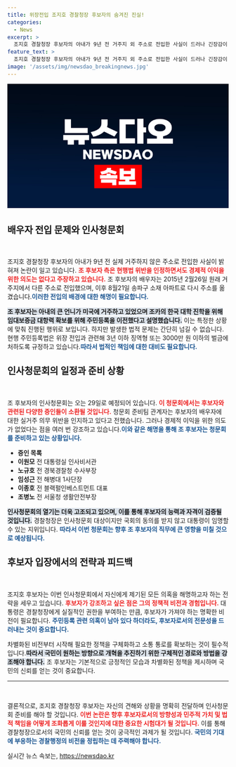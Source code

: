 ```yaml
---
title: 위장전입 조지호 경찰청장 후보자의 숨겨진 진실!
categories:
  - News
excerpt: >
  조지호 경찰청장 후보자의 아내가 9년 전 거주지 외 주소로 전입한 사실이 드러나 긴장감이 감도는 상황! 법 위반 인정을 했지만 경제적 이익은 없다는 해명, 과연 청문회에서 어떤 결론이 나올까?
feature_text: >
  조지호 경찰청장 후보자의 아내가 9년 전 거주지 외 주소로 전입한 사실이 드러나 긴장감이 감도는 상황! 법 위반 인정을 했지만 경제적 이익은 없다는 해명, 과연 청문회에서 어떤 결론이 나올까?
image: '/assets/img/newsdao_breakingnews.jpg'
---
```


<p><img src="/assets/img/newsdao_breakingnews.jpg" alt="cryptoinkorea 속보" /></p>

<h2 data-ke-size="size26">배우자 전입 문제와 인사청문회</h2>

<p data-ke-size="size16">&nbsp;</p>

<p>조지호 경찰청장 후보자의 아내가 9년 전 실제 거주하지 않은 주소로 전입한 사실이 밝혀져 논란이 일고 있습니다. <b><span style="color: #ee2323;">조 후보자 측은 현행법 위반을 인정하면서도 경제적 이익을 위한 의도는 없다고 주장하고 있습니다.</span></b> 조 후보자의 배우자는 2015년 2월26일 원래 거주지에서 다른 주소로 전입했으며, 이후 8월21일 송파구 소재 아파트로 다시 주소를 옮겼습니다.<b><span style="color: #1a5490;">이러한 전입의 배경에 대한 해명이 필요합니다.</span></b> </p>

<p><b><span style="background-color: #21538527;">조 후보자는 아내의 큰 언니가 미국에 거주하고 있었으며 조카의 한국 대학 진학을 위해 임대보증금 대항력 확보를 위해 주민등록을 이전했다고 설명했습니다.</span></b> 이는 특정한 상황에 맞춰 진행된 행위로 보입니다. 하지만 발생한 법적 문제는 간단히 넘길 수 없습니다. 현행 주민등록법은 위장 전입과 관련해 3년 이하 징역형 또는 3000만 원 이하의 벌금에 처하도록 규정하고 있습니다.<b><span style="color: #1a5490;">따라서 법적인 책임에 대한 대비도 필요합니다.</span></b></p>

<h2 data-ke-size="size26">인사청문회의 일정과 준비 상황</h2>

<p data-ke-size="size16">&nbsp;</p>

<p>조 후보자의 인사청문회는 오는 29일로 예정되어 있습니다. <b><span style="color: #ee2323;">이 청문회에서는 후보자와 관련된 다양한 증인들이 소환될 것입니다.</span></b> 청문회 준비팀 관계자는 후보자의 배우자에 대한 실거주 의무 위반을 인지하고 있다고 전했습니다. 그러나 경제적 이익을 위한 의도가 없었다는 점을 여러 번 강조하고 있습니다.<b><span style="color: #1a5490;">이와 같은 해명을 통해 조 후보자는 청문회를 준비하고 있는 상황입니다.</span></b></p>

<ul>
    <li><b>증인 목록</b></li>
    <li><b>이원모</b> 전 대통령실 인사비서관</li>
    <li><b>노규호</b> 전 경북경찰청 수사부장</li>
    <li><b>임성근</b> 전 해병대 1사단장</li>
    <li><b>이종호</b> 전 블랙펄인베스트먼트 대표</li>
    <li><b>조병노</b> 전 서울청 생활안전부장</li>
</ul>

<p><b><span style="background-color: #21538527;">인사청문회의 열기는 더욱 고조되고 있으며, 이를 통해 후보자의 능력과 자격이 검증될 것입니다.</span></b> 경찰청장은 인사청문회 대상이지만 국회의 동의를 받지 않고 대통령이 임명할 수 있는 지위입니다. <b><span style="color: #1a5490;">따라서 이번 청문회는 향후 조 후보자의 직무에 큰 영향을 미칠 것으로 예상됩니다.</span></b></p>

<h2 data-ke-size="size26">후보자 입장에서의 전략과 피드백</h2>

<p data-ke-size="size16">&nbsp;</p>

<p>조지호 후보자는 이번 인사청문회에서 자신에게 제기된 모든 의혹을 해명하고자 하는 전략을 세우고 있습니다. <b><span style="color: #ee2323;">후보자가 강조하고 싶은 점은 그의 정책적 비전과 경험입니다.</span></b> 대통령은 경찰청장에게 실질적인 권한을 부여하는 만큼, 후보자가 가져야 하는 명확한 비전이 필요합니다. <b><span style="color: #1a5490;">주민등록 관련 의혹이 남아 있다 하더라도, 후보자로서의 전문성을 드러내는 것이 중요합니다.</span></b></p>

<p>차별화된 비전부터 시작해 필요한 정책을 구체화하고 소통 통로를 확보하는 것이 필수적 입니다.<b><span style="background-color: #21538527;">따라서 국민이 원하는 방향으로 개혁을 추진하기 위한 구체적인 경로와 방법을 강조해야 합니다.</span></b> 조 후보자는 기본적으로 긍정적인 모습과 차별화된 정책을 제시하며 국민의 신뢰를 얻는 것이 중요합니다.</p>

<hr/>

<p data-ke-size="size16">&nbsp;</p> 

<p>결론적으로, 조지호 경찰청장 후보자는 자신의 견해와 상황을 명확히 전달하며 인사청문회 준비를 해야 할 것입니다. <b><span style="color: #ee2323;">이번 논란은 향후 후보자로서의 방향성과 민주적 가치 및 법적 책임을 어떻게 조화롭게 이룰 것인지에 대한 중요한 시험대가 될 것입니다.</span></b> 이를 통해 경찰청장으로서의 국민의 신뢰를 얻는 것이 궁극적인 과제가 될 것입니다. <b><span style="color: #1a5490;">국민의 기대에 부응하는 경찰행정의 비전을 정립하는 데 주력해야 합니다.</span></b></p>
실시간 뉴스 속보는, <a href="https://newsdao.kr" rel="dofollow">https://newsdao.kr</a>


